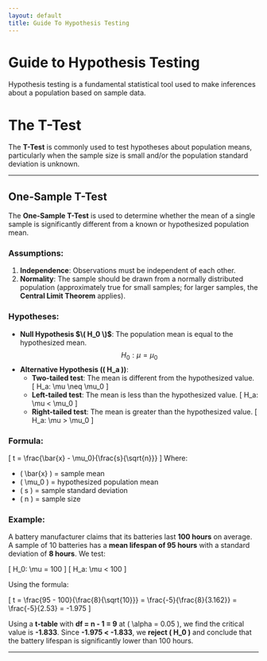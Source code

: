 ```yaml
---
layout: default
title: Guide To Hypothesis Testing
---
```


Guide to Hypothesis Testing
===========================

Hypothesis testing is a fundamental statistical tool used to make inferences about a population based on sample data. 


# The T-Test

The **T-Test** is commonly used to test hypotheses about population means, particularly when the sample size is small and/or the population standard deviation is unknown.

---


## One-Sample T-Test

The **One-Sample T-Test** is used to determine whether the mean of a single sample is significantly different from a known or hypothesized population mean.

### Assumptions:
1. **Independence**: Observations must be independent of each other.
2. **Normality**: The sample should be drawn from a normally distributed population (approximately true for small samples; for larger samples, the **Central Limit Theorem** applies).

### Hypotheses:
- **Null Hypothesis $\( H_0 \)$**: The population mean is equal to the hypothesized mean.
  $$
  H_0: \mu = \mu_0
  $$
- **Alternative Hypothesis (\( H_a \))**:
  - **Two-tailed test**: The mean is different from the hypothesized value.
    \[
    H_a: \mu \neq \mu_0
    \]
  - **Left-tailed test**: The mean is less than the hypothesized value.
    \[
    H_a: \mu < \mu_0
    \]
  - **Right-tailed test**: The mean is greater than the hypothesized value.
    \[
    H_a: \mu > \mu_0
    \]

### Formula:
\[
t = \frac{\bar{x} - \mu_0}{\frac{s}{\sqrt{n}}}
\]
Where:
- \( \bar{x} \) = sample mean
- \( \mu_0 \) = hypothesized population mean
- \( s \) = sample standard deviation
- \( n \) = sample size

### Example:
A battery manufacturer claims that its batteries last **100 hours** on average. A sample of 10 batteries has a **mean lifespan of 95 hours** with a standard deviation of **8 hours**. We test:

\[
H_0: \mu = 100
\]
\[
H_a: \mu < 100
\]

Using the formula:

\[
t = \frac{95 - 100}{\frac{8}{\sqrt{10}}} = \frac{-5}{\frac{8}{3.162}} = \frac{-5}{2.53} = -1.975
\]

Using a **t-table** with **df = n - 1 = 9** at \( \alpha = 0.05 \), we find the critical value is **-1.833**. Since **-1.975 < -1.833**, we **reject \( H_0 \)** and conclude that the battery lifespan is significantly lower than 100 hours.

---